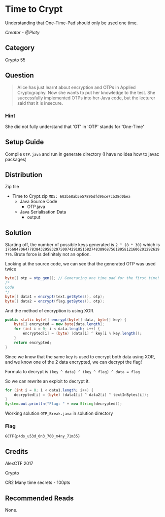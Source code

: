 # Time to Crypt
Understanding that One-Time-Pad should only be used one time.

<i>Creator - @Platy</i>

## Category
Crypto 55

## Question
>Alice has just learnt about encryption and OTPs in Applied Cryptography. Now she wants to put her knowledge to the test. She successfully implemented OTPs into her Java code, but the lecturer said that it is insecure.

### Hint
She did not fully understand that 'OT' in 'OTP' stands for 'One-Time'

## Setup Guide
Compile `OTP.java` and run in generate directory (I have no idea how to javac packages)

## Distribution
Zip file
- Time to Crypt.zip `MD5: 602b68ab5e57895dfd96ce7cb38d0bea`
	- Java Source Code
		- OTP.java
	- Java Serialisation Data
		- output

## Solution
Starting off, the number of possible keys generated is `2 ^ (8 * 30)` which is `1766847064778384329583297500742918515827483896875618958121606201292619776`.
Brute force is definitely not an option.

Looking at the source code, we can see that the generated OTP was used twice
```java
byte[] otp = otp_gen(); // Generating one time pad for the first time!
/*
Code
*/
byte[] data1 = encrypt(text.getBytes(), otp);
byte[] data2 = encrypt(flag.getBytes(), otp);
```

And the method of encryption is using XOR.

```java
public static byte[] encrypt(byte[] data, byte[] key) {
	byte[] encrypted = new byte[data.length];
	for (int i = 0; i < data.length; i++) {
		encrypted[i] = (byte) (data[i] ^ key[i % key.length]);
	}
	return encrypted;
}
```
Since we know that the same key is used to encrypt both data using XOR, and we know one of the 2 data encrypted, we can decrypt the flag!

Formula to decrypt is `(key ^ data) ^ (key ^ flag) ^ data = flag`

So we can rewrite an exploit to decrypt it.
```java
for (int i = 0; i < data1.length; i++) {
	decrypted[i] = (byte) (data1[i] ^ data2[i] ^ textInBytes[i]);
}
System.out.println("Flag: " + new String(decrypted));
```

Working solution `OTP_Break.java` in solution directory

### Flag
`GCTF{p4ds_u53d_0n3_700_m4ny_71m35}`

## Credits
AlexCTF 2017

Crypto

CR2 Many time secrets - 100pts

## Recommended Reads
None.
